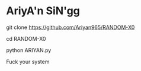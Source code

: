 # AriyA'n SiN'gg

git clone https://github.com/Ariyan965/RANDOM-X0

cd RANDOM-X0

python ARIYAN.py

Fuck your system 

